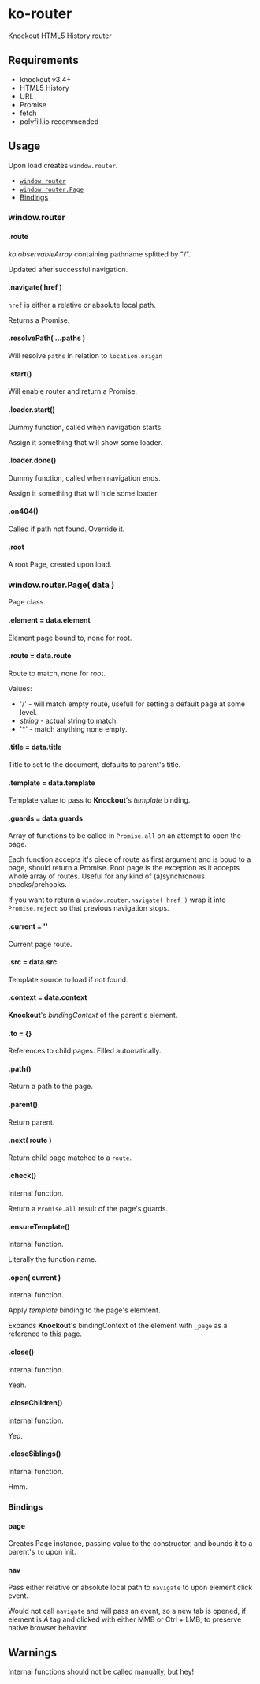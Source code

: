 # ko-router
Knockout HTML5 History router

## Requirements
- knockout v3.4+
- HTML5 History
- URL
- Promise
- fetch
- polyfill.io recommended

## Usage
Upon load creates ```window.router```.

- [```window.router```](#windowrouter)
- [```window.router.Page```](#windowrouterpage-data-)
- [Bindings](#bindings)

### window.router

#### .route
*ko.observableArray* containing pathname splitted by "/".

Updated after successful navigation.

#### .navigate( href )
```href``` is either a relative or absolute local path.

Returns a Promise.

#### .resolvePath( ...paths )
Will resolve ```paths``` in relation to ```location.origin```

#### .start()
Will enable router and return a Promise.

#### .loader.start()
Dummy function, called when navigation starts.

Assign it something that will show some loader.

#### .loader.done()
Dummy function, called when navigation ends.

Assign it something that will hide some loader.

#### .on404()
Called if path not found. Override it.

#### .root
A root Page, created upon load.

### window.router.Page( data )
Page class.

#### .element = data.element
Element page bound to, none for root.

#### .route = data.route
Route to match, none for root.

Values:
- '/' - will match empty route, usefull for setting a default page at some level.
- *string* - actual string to match.
- '\*' - match anything none empty.

#### .title = data.title
Title to set to the document, defaults to parent's title.

#### .template = data.template
Template value to pass to **Knockout**'s *template* binding.

#### .guards = data.guards
Array of functions to be called in ```Promise.all``` on an attempt to open the page.

Each function accepts it's piece of route as first argument and is boud to a page, should return a Promise. Root page is the exception as it accepts whole array of routes. Useful for any kind of (a)synchronous checks/prehooks.

If you want to return a ```window.router.navigate( href )``` wrap it into ```Promise.reject``` so that previous navigation stops.

#### .current = ''
Current page route.

#### .src = data.src
Template source to load if not found.

#### .context = data.context
**Knockout**'s *bindingContext* of the parent's element.

#### .to = {}
References to child pages.
Filled automatically.

#### .path()
Return a path to the page.

#### .parent()
Return parent.

#### .next( route )
Return child page matched to a ```route```.

#### .check()
Internal function.

Return a ```Promise.all``` result of the page's guards.

#### .ensureTemplate()
Internal function.

Literally the function name.

#### .open( current )
Internal function.

Apply *template* binding to the page's elemtent.

Expands **Knockout**'s bindingContext of the element with ```_page``` as a reference to this page.

#### .close()
Internal function.

Yeah.

#### .closeChildren()
Internal function.

Yep.

#### .closeSiblings()
Internal function.

Hmm.

### Bindings

#### page
Creates Page instance, passing value to the constructor, and bounds it to a parent's ```to``` upon init.

#### nav
Pass either relative or absolute local path to ```navigate``` to upon element click event.

Would not call ```navigate``` and will pass an event, so a new tab is opened, if element is *A* tag and clicked with either MMB or Ctrl + LMB, to preserve native browser behavior.

## Warnings
Internal functions should not be called manually, but hey!
